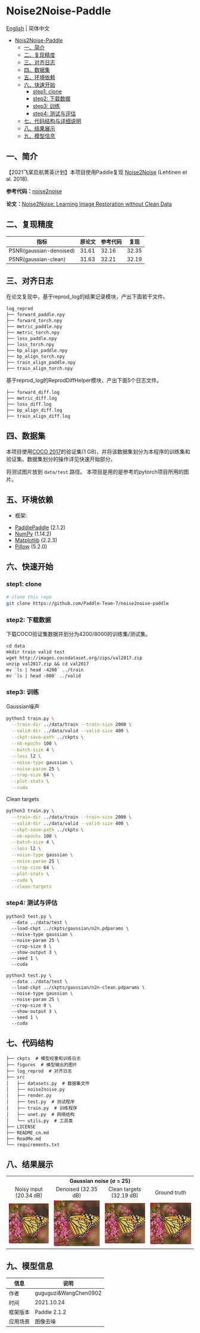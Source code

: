 # Noise2Noise-Paddle

[English](./ReadMe.md) | 简体中文

   * [Nois2Noise-Paddle](#noise2noise-paddle)
      * [一、简介](#一简介)
      * [二、复现精度](#二复现精度)
      * [三、对齐日志](#三对齐日志)
      * [四、数据集](#四数据集)
      * [五、环境依赖](#五环境依赖)
      * [六、快速开始](#六快速开始)
         * [step1: clone](#step1-clone)
         * [step2: 下载数据](#step2-下载数据)
         * [step3: 训练](#step3-训练)
         * [step4: 测试与评估](#step4-测试与评估)
      * [七、代码结构与详细说明](#七代码结构)
      * [八、结果展示](#八结果展示)
      * [九、模型信息](#九模型信息)


## 一、简介

【2021飞桨启航菁英计划】本项目使用Paddle复现 [Noise2Noise](https://arxiv.org/abs/1803.04189) (Lehtinen et al. 2018).

**参考代码：**[noise2noise](https://github.com/joeylitalien/noise2noise-pytorch)

**论文：**[Noise2Noise: Learning Image Restoration without Clean Data](https://arxiv.org/abs/1803.04189)


## 二、复现精度

| 指标 | 原论文| 参考代码 | 复现 |
| --- | --- | --- | --- |
| PSNR(gaussian-denoised) | 31.61 | 32.16 | 32.35 |
| PSNR(gaussian-clean) | 31.63 | 32.21 | 32.19 |


## 三、对齐日志

在论文复现中，基于reprod_log的结果记录模块，产出下面若干文件。

```
log_reprod
├── forward_paddle.npy
├── forward_torch.npy
├── metric_paddle.npy
├── metric_torch.npy
├── loss_paddle.npy
├── loss_torch.npy
├── bp_align_paddle.npy
├── bp_align_torch.npy
├── train_align_paddle.npy
├── train_align_torch.npy
```

基于reprod_log的ReprodDiffHelper模块，产出下面5个日志文件。

```
├── forward_diff.log
├── metric_diff.log
├── loss_diff.log
├── bp_align_diff.log
├── train_align_diff.log
```

## 四、数据集
本项目使用[COCO 2017](http://cocodataset.org/#download)的验证集(1 GB)，并将该数据集划分为本程序的训练集和验证集。数据集划分的操作详见快速开始部分。

将测试图片放到 `data/test` 路径。 本项目是用的是参考的pytorch项目所用的图片。


## 五、环境依赖
- 框架: 
* [PaddlePaddle](https://paddlepaddle.org.cn/) (2.1.2)
* [NumPy](http://www.numpy.org/) (1.14.2)
* [Matplotlib](https://matplotlib.org/) (2.2.3)
* [Pillow](https://pillow.readthedocs.io/en/latest/index.html) (5.2.0)


## 六、快速开始

### step1: clone

```bash
# clone this repo
git clone https://github.com/Paddle-Team-7/noise2noise-paddle
```

### step2: 下载数据

下载COCO验证集数据并划分为4200/8000的训练集/测试集。

```
cd data
mkdir train valid test
wget http://images.cocodataset.org/zips/val2017.zip
unzip val2017.zip && cd val2017
mv `ls | head -4200` ../train
mv `ls | head -800` ../valid
```

### step3: 训练

Gaussian噪声

```bash
python3 train.py \
  --train-dir ../data/train --train-size 2000 \
  --valid-dir ../data/valid --valid-size 400 \
  --ckpt-save-path ../ckpts \
  --nb-epochs 100 \
  --batch-size 4 \
  --loss l2 \
  --noise-type gaussian \
  --noise-param 25 \
  --crop-size 64 \
  --plot-stats \
  --cuda
```

Clean targets

```bash
python3 train.py \
  --train-dir ../data/train --train-size 2000 \
  --valid-dir ../data/valid --valid-size 400 \
  --ckpt-save-path ../ckpts \
  --nb-epochs 100 \
  --batch-size 4 \
  --loss l2 \
  --noise-type gaussian \
  --noise-param 25 \
  --crop-size 64 \
  --plot-stats \
  --cuda \
  --clean-targets
```

### step4: 测试与评估

```
python3 test.py \
  --data ../data/test \
  --load-ckpt ../ckpts/gaussian/n2n.pdparams \
  --noise-type gaussian \
  --noise-param 25 \
  --crop-size 0 \
  --show-output 3 \
  --seed 1 \
  --cuda
```

```
python3 test.py \
  --data ../data/test \
  --load-ckpt ../ckpts/gaussian/n2n-clean.pdparams \
  --noise-type gaussian \
  --noise-param 25 \
  --crop-size 0 \
  --show-output 3 \
  --seed 1 \
  --cuda
```

## 七、代码结构

```
├── ckpts  # 模型权重和训练日志
├── figures  # 模型输出的图片
├── log_reprod  # 对齐日志
├── src
│   ├── datasets.py  # 数据集文件
│   ├── noise2noise.py
│   ├── render.py
│   ├── test.py  # 测试程序
│   ├── train.py  # 训练程序
│   ├── unet.py  # 网络结构
│   └── utils.py  # 工具类
├── LICENSE
├── README_cn.md
├── ReadMe.md
└── requirements.txt
```

## 八、结果展示

<table align="center">
  <tr align="center">
    <th colspan=9>Gaussian noise (σ = 25)</td>
  </tr>
  <tr align="center">
    <td colspan=2>Noisy input (20.34 dB)</td>
    <td colspan=2>Denoised (32.35 dB)</td>
    <td colspan=2>Clean targets (32.19 dB)</td>
    <td colspan=2>Ground truth</td>
  </tr>
  <tr align="center">
    <td colspan=2><img src="figures/n2n-gaussian/monarch-gaussian-noisy.png"></td>
    <td colspan=2><img src="figures/n2n-gaussian/monarch-gaussian-denoised.png"></td>
    <td colspan=2><img src="figures/n2n-gaussian-clean/monarch-gaussian-denoised.png"></td>
    <td colspan=2><img src="data/test/monarch.png"></td>
  </tr> 
</table>

## 九、模型信息

|  信息   |  说明 |
|  ----  |  ----  |
| 作者 | guguguzi&WangChen0902 |
| 时间 | 2021.10.24 |
| 框架版本 | Paddle 2.1.2 |
| 应用场景 | 图像去噪 |
